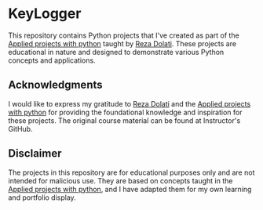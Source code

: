 # KeyLogger

This repository contains Python projects that I've created as part of the <a href="https://sabzlearn.ir/course/applied-projects-with-python/">Applied projects with python</a> taught by <a href="https://github.com/rezadolati01">Reza Dolati</a>. These projects are educational in nature and designed to demonstrate various Python concepts and applications.

## Acknowledgments

I would like to express my gratitude to <a href="https://github.com/rezadolati01">Reza Dolati</a> and the <a href="https://sabzlearn.ir/course/applied-projects-with-python/">Applied projects with python</a> for providing the foundational knowledge and inspiration for these projects. The original course material can be found at Instructor's GitHub.

## Disclaimer

The projects in this repository are for educational purposes only and are not intended for malicious use. They are based on concepts taught in the <a href="https://sabzlearn.ir/course/applied-projects-with-python/">Applied projects with python</a>, and I have adapted them for my own learning and portfolio display.
